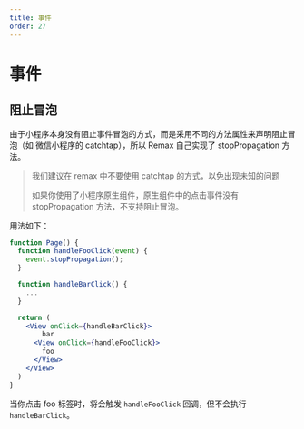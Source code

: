 ```yaml
---
title: 事件
order: 27
---
```


# 事件

## 阻止冒泡

由于小程序本身没有阻止事件冒泡的方式，而是采用不同的方法属性来声明阻止冒泡（如 微信小程序的 catchtap），所以 Remax 自己实现了 stopPropagation 方法。

> 我们建议在 remax 中不要使用 catchtap 的方式，以免出现未知的问题
>
> 如果你使用了小程序原生组件，原生组件中的点击事件没有 stopPropagation 方法，不支持阻止冒泡。

用法如下：

```jsx
function Page() {
  function handleFooClick(event) {
    event.stopPropagation();
  }

  function handleBarClick() {
    ...
  }

  return (
    <View onClick={handleBarClick}>
        bar
      <View onClick={handleFooClick}>
        foo
      </View>
    </View>
  )
}
```

当你点击 foo 标签时，将会触发 `handleFooClick` 回调，但不会执行 `handleBarClick`。
